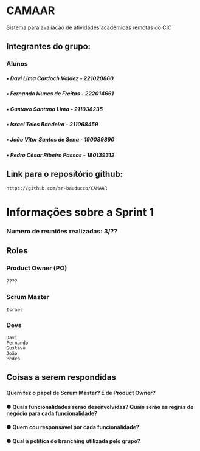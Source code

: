 # CAMAAR
Sistema para avaliação de atividades acadêmicas remotas do CIC

## Integrantes do grupo:

### Alunos 
##### • Davi Lima Cardoch Valdez - 221020860 
##### • Fernando Nunes de Freitas - 222014661 
##### • Gustavo Santana Lima - 211038235 
##### • Israel Teles Bandeira - 211068459 
##### • João Vitor Santos de Sena - 190089890 
##### • Pedro César Ribeiro Passos - 180139312

## Link para o repositório github:

    https://github.com/sr-bauducco/CAMAAR


# Informações sobre a Sprint 1
### Numero de reuniões realizadas: 3/??
## Roles
### Product Owner (PO)
   ????
### Scrum Master

    Israel

### Devs 
    Davi  
    Fernando 
    Gustavo 
    João 
    Pedro 

## Coisas a serem respondidas

#### Quem fez o papel de Scrum Master? E de Product Owner?
#### ● Quais funcionalidades serão desenvolvidas? Quais serão as regras de negócio para cada funcionalidade?
#### ● Quem cou responsável por cada funcionalidade?
#### ● Qual a política de branching utilizada pelo grupo?